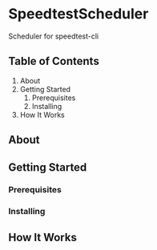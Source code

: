 # SpeedtestScheduler
Scheduler for speedtest-cli

## Table of Contents
1. About
2. Getting Started
    1. Prerequisites
    2. Installing
3. How It Works

## About


## Getting Started
### Prerequisites


### Installing


## How It Works
